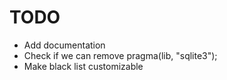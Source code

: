 
# TODO

* Add documentation
* Check if we can remove pragma(lib, "sqlite3");
* Make black list customizable
